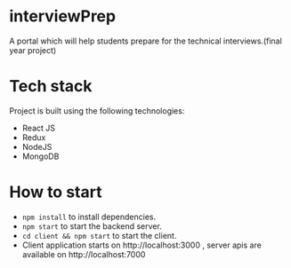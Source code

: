 # interviewPrep
A portal which will help students prepare for the technical interviews.(final year project)

# Tech stack
Project is built using the following technologies: 
 - React JS
 - Redux
 - NodeJS
 - MongoDB

# How to start

- ```npm install``` to install dependencies.
- ```npm start``` to start the backend server.
- ```cd client && npm start``` to start the client.
- Client application starts on http://localhost:3000 , server apis are available on http://localhost:7000
